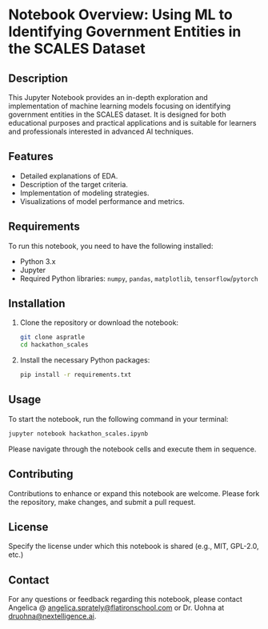 #  Notebook Overview: Using ML to Identifying Government Entities in the SCALES Dataset


## Description
This Jupyter Notebook provides an in-depth exploration and implementation of machine learning models focusing on identifying government entities in the SCALES dataset. It is designed for both educational purposes and practical applications and is suitable for learners and professionals interested in advanced AI techniques.

## Features
- Detailed explanations of EDA.
- Description of the target criteria.
- Implementation of modeling strategies.
- Visualizations of model performance and metrics.

## Requirements
To run this notebook, you need to have the following installed:
- Python 3.x
- Jupyter
- Required Python libraries: `numpy`, `pandas`, `matplotlib`, `tensorflow`/`pytorch`

## Installation
1. Clone the repository or download the notebook:
   ```bash
   git clone aspratle
   cd hackathon_scales
   ```
2. Install the necessary Python packages:
   ```bash
   pip install -r requirements.txt
   ```

## Usage
To start the notebook, run the following command in your terminal:
```bash
jupyter notebook hackathon_scales.ipynb
```
Please navigate through the notebook cells and execute them in sequence.

## Contributing
Contributions to enhance or expand this notebook are welcome. Please fork the repository, make changes, and submit a pull request.

## License
Specify the license under which this notebook is shared (e.g., MIT, GPL-2.0, etc.)

## Contact
For any questions or feedback regarding this notebook, please contact Angelica @ angelica.sprately@flatironschool.com or Dr. Uohna at druohna@nextelligence.ai.
